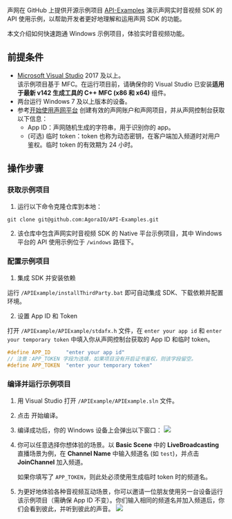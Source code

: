 声网在 GitHub 上提供开源示例项目 [API-Examples](https://github.com/AgoraIO/API-Examples/tree/main) 演示声网实时音视频 SDK 的 API 使用示例，以帮助开发者更好地理解和运用声网 SDK 的功能。

本文介绍如何快速跑通 Windows 示例项目，体验实时音视频功能。


## 前提条件

- [Microsoft Visual Studio](https://visualstudio.microsoft.com/) 2017 及以上。
    <div class="alert note">该示例项目基于 MFC。在运行项目前，请确保你的 Visual Studio 已安装<b>适用于最新 v142 生成工具的 C++ MFC (x86 和 x64)</b> 组件。</div>
- 两台运行 Windows 7 及以上版本的设备。
- 参考[开始使用声网平台](https://docs.agora.io/cn/Agora%20Platform/get_appid_token?platform=All%20Platforms) 创建有效的声网账户和声网项目，并从声网控制台获取以下信息：
    - App ID：声网随机生成的字符串，用于识别你的 app。
    - (可选) 临时 token：token 也称为动态密钥，在客户端加入频道时对用户鉴权。临时 token 的有效期为 24 小时。


## 操作步骤

### 获取示例项目

1. 运行以下命令克隆仓库到本地：

```shell
git clone git@github.com:AgoraIO/API-Examples.git
```

2. 该仓库中包含声网实时音视频 SDK 的 Native 平台示例项目，其中 Windows 平台的 API 使用示例位于 `/windows` 路径下。


### 配置示例项目

1. 集成 SDK 并安装依赖

运行 `/APIExample/installThirdParty.bat` 即可自动集成 SDK、下载依赖并配置环境。

2. 设置 App ID 和 Token

打开 `/APIExample/APIExample/stdafx.h` 文件，在 `enter your app id` 和 `enter your temporary token` 中填入你从声网控制台获取的 App ID 和临时 token。

```cpp
#define APP_ID     "enter your app id"
// 注意：APP_TOKEN 字段为选填，如果项目没有开启证书鉴权，则该字段留空。
#define APP_TOKEN  "enter your temporary token"   
```


### 编译并运行示例项目

1. 用 Visual Studio 打开 `/APIExample/APIExample.sln` 文件。

2. 点击 <src img="https://web-cdn.agora.io/docs-files/1690875789361" width="25"/> 开始编译。

3. 编译成功后，你的 Windows 设备上会弹出以下窗口：
![](https://web-cdn.agora.io/docs-files/1690875828817)

4. 你可以任意选择你想体验的场景。以 **Basic Scene** 中的 **LiveBroadcasting** 直播场景为例，在 **Channel Name** 中输入频道名 (如 `test`)，并点击 **JoinChannel** 加入频道。
    <div class="alert note">如果你填写了 <code>APP_TOKEN</code>，则此处必须使用生成临时 token 时的频道名。</div>

5. 为更好地体验各种音视频互动场景，你可以邀请一位朋友使用另一台设备运行该示例项目（需确保 App ID 不变）。你们输入相同的频道名并加入频道后，你们会看到彼此，并听到彼此的声音。
![](https://web-cdn.agora.io/docs-files/1690875862097)
